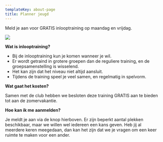 ```yaml
---
templateKey: about-page
title: Planner jeugd
---
```


Meld je aan voor GRATIS inlooptraining op maandag en vrijdag.

<a href="https://form.jotform.com/Inspire_tennis/inloop-training"><img src="https://res.cloudinary.com/junior-joy/image/upload/v1592763378/knop_aanmeld_paqvyz.png"></a>
 
 
<b>Wat is inlooptraining?</b></p>

- Bij de inlooptraining kun je komen wanneer je wil. 
- Er wordt getraind in grotere groepen dan de reguliere training, en de groepsamenstelling is wisselend. 
- Het kan zijn dat het niveau niet altijd aansluit. 
- Tijdens de training speel je veel samen, en regelmatig in spelvorm.

<b>Wat gaat het kosten?</b></p>

Samen met de club hebben we besloten deze training GRATIS aan te bieden tot aan de zomervakantie. 

<b>Hoe kan ik me aanmelden?</b></p>

Je meldt je aan via de knop hierboven. Er zijn beperkt aantal plekken beschikbaar, maar we willen wel iedereen een kans geven. 
Heb jij al meerdere keren meegedaan, dan kan het zijn dat we je vragen om een keer ruimte te maken voor een ander. 
